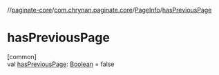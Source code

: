 //[paginate-core](../../../index.md)/[com.chrynan.paginate.core](../index.md)/[PageInfo](index.md)/[hasPreviousPage](has-previous-page.md)

# hasPreviousPage

[common]\
val [hasPreviousPage](has-previous-page.md): [Boolean](https://kotlinlang.org/api/latest/jvm/stdlib/kotlin/-boolean/index.html) = false
